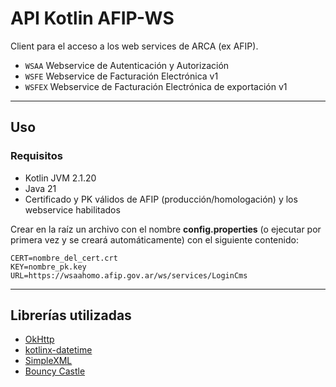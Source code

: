 # API Kotlin AFIP-WS

Client para el acceso a los web services de ARCA (ex AFIP).
- `WSAA` Webservice de Autenticación y Autorización
- `WSFE` Webservice de Facturación Electrónica v1
- `WSFEX` Webservice de Facturación Electrónica de exportación v1

---

## Uso

### Requisitos

- Kotlin JVM 2.1.20
- Java 21
- Certificado y PK válidos de AFIP (producción/homologación) y los webservice habilitados

Crear en la raíz un archivo con el nombre **config.properties** (o ejecutar por primera vez y se creará automáticamente) con el siguiente contenido:

```
CERT=nombre_del_cert.crt
KEY=nombre_pk.key
URL=https://wsaahomo.afip.gov.ar/ws/services/LoginCms
```

---


## Librerías utilizadas

- [OkHttp](https://square.github.io/okhttp/)
- [kotlinx-datetime](https://github.com/Kotlin/kotlinx-datetime)
- [SimpleXML](https://github.com/ngallagher/simplexml)
- [Bouncy Castle](https://www.bouncycastle.org/)

